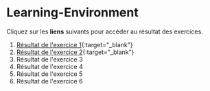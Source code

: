 # Learning-Environment

Cliquez sur les **liens** suivants pour accéder au résultat des exercices.

1. [Résultat de l'exercice 1](https://makemyA.github.io/Learning-Environment/1-exercice-markdown-to-html/){:target="_blank"}
1. [Résultat de l'exercice 2](https://makemyA.github.io/Learning-Environment/2-exercice-markdown-to-html-and-css/){:target="_blank"}
1. Résultat de l'exercice 3
1. Résultat de l'exercice 4
1. Résultat de l'exercice 5
1. Résultat de l'exercice 6


